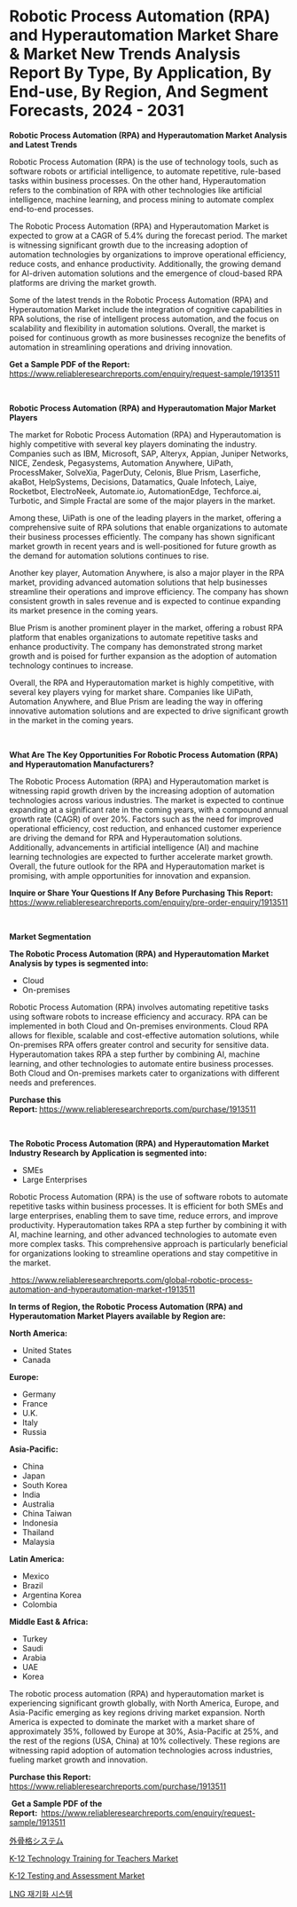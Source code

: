 <p><h1>Robotic Process Automation (RPA) and Hyperautomation Market Share & Market New Trends Analysis Report By Type, By Application, By End-use, By Region, And Segment Forecasts, 2024 - 2031</h1></p><p><strong>Robotic Process Automation (RPA) and Hyperautomation Market Analysis and Latest Trends</strong></p>
<p><p>Robotic Process Automation (RPA) is the use of technology tools, such as software robots or artificial intelligence, to automate repetitive, rule-based tasks within business processes. On the other hand, Hyperautomation refers to the combination of RPA with other technologies like artificial intelligence, machine learning, and process mining to automate complex end-to-end processes.</p><p>The Robotic Process Automation (RPA) and Hyperautomation Market is expected to grow at a CAGR of 5.4% during the forecast period. The market is witnessing significant growth due to the increasing adoption of automation technologies by organizations to improve operational efficiency, reduce costs, and enhance productivity. Additionally, the growing demand for AI-driven automation solutions and the emergence of cloud-based RPA platforms are driving the market growth.</p><p>Some of the latest trends in the Robotic Process Automation (RPA) and Hyperautomation Market include the integration of cognitive capabilities in RPA solutions, the rise of intelligent process automation, and the focus on scalability and flexibility in automation solutions. Overall, the market is poised for continuous growth as more businesses recognize the benefits of automation in streamlining operations and driving innovation.</p></p>
<p><strong>Get a Sample PDF of the Report:&nbsp;</strong> <a href="https://www.reliableresearchreports.com/enquiry/request-sample/1913511">https://www.reliableresearchreports.com/enquiry/request-sample/1913511</a></p>
<p>&nbsp;</p>
<p><strong>Robotic Process Automation (RPA) and Hyperautomation Major Market Players</strong></p>
<p><p>The market for Robotic Process Automation (RPA) and Hyperautomation is highly competitive with several key players dominating the industry. Companies such as IBM, Microsoft, SAP, Alteryx, Appian, Juniper Networks, NICE, Zendesk, Pegasystems, Automation Anywhere, UiPath, ProcessMaker, SolveXia, PagerDuty, Celonis, Blue Prism, Laserfiche, akaBot, HelpSystems, Decisions, Datamatics, Quale Infotech, Laiye, Rocketbot, ElectroNeek, Automate.io, AutomationEdge, Techforce.ai, Turbotic, and Simple Fractal are some of the major players in the market.</p><p>Among these, UiPath is one of the leading players in the market, offering a comprehensive suite of RPA solutions that enable organizations to automate their business processes efficiently. The company has shown significant market growth in recent years and is well-positioned for future growth as the demand for automation solutions continues to rise.</p><p>Another key player, Automation Anywhere, is also a major player in the RPA market, providing advanced automation solutions that help businesses streamline their operations and improve efficiency. The company has shown consistent growth in sales revenue and is expected to continue expanding its market presence in the coming years.</p><p>Blue Prism is another prominent player in the market, offering a robust RPA platform that enables organizations to automate repetitive tasks and enhance productivity. The company has demonstrated strong market growth and is poised for further expansion as the adoption of automation technology continues to increase.</p><p>Overall, the RPA and Hyperautomation market is highly competitive, with several key players vying for market share. Companies like UiPath, Automation Anywhere, and Blue Prism are leading the way in offering innovative automation solutions and are expected to drive significant growth in the market in the coming years.</p></p>
<p>&nbsp;</p>
<p><strong>What Are The Key Opportunities For Robotic Process Automation (RPA) and Hyperautomation Manufacturers?</strong></p>
<p><p>The Robotic Process Automation (RPA) and Hyperautomation market is witnessing rapid growth driven by the increasing adoption of automation technologies across various industries. The market is expected to continue expanding at a significant rate in the coming years, with a compound annual growth rate (CAGR) of over 20%. Factors such as the need for improved operational efficiency, cost reduction, and enhanced customer experience are driving the demand for RPA and Hyperautomation solutions. Additionally, advancements in artificial intelligence (AI) and machine learning technologies are expected to further accelerate market growth. Overall, the future outlook for the RPA and Hyperautomation market is promising, with ample opportunities for innovation and expansion.</p></p>
<p><strong>Inquire or Share Your Questions If Any Before Purchasing This Report:</strong> <a href="https://www.reliableresearchreports.com/enquiry/pre-order-enquiry/1913511">https://www.reliableresearchreports.com/enquiry/pre-order-enquiry/1913511</a></p>
<p>&nbsp;</p>
<p><strong>Market Segmentation</strong></p>
<p><strong>The Robotic Process Automation (RPA) and Hyperautomation Market Analysis by types is segmented into:</strong></p>
<p><ul><li>Cloud</li><li>On-premises</li></ul></p>
<p><p>Robotic Process Automation (RPA) involves automating repetitive tasks using software robots to increase efficiency and accuracy. RPA can be implemented in both Cloud and On-premises environments. Cloud RPA allows for flexible, scalable and cost-effective automation solutions, while On-premises RPA offers greater control and security for sensitive data. Hyperautomation takes RPA a step further by combining AI, machine learning, and other technologies to automate entire business processes. Both Cloud and On-premises markets cater to organizations with different needs and preferences.</p></p>
<p><strong>Purchase this Report:&nbsp;</strong><a href="https://www.reliableresearchreports.com/purchase/1913511">https://www.reliableresearchreports.com/purchase/1913511</a></p>
<p>&nbsp;</p>
<p><strong>The Robotic Process Automation (RPA) and Hyperautomation Market Industry Research by Application is segmented into:</strong></p>
<p><ul><li>SMEs</li><li>Large Enterprises</li></ul></p>
<p><p>Robotic Process Automation (RPA) is the use of software robots to automate repetitive tasks within business processes. It is efficient for both SMEs and large enterprises, enabling them to save time, reduce errors, and improve productivity. Hyperautomation takes RPA a step further by combining it with AI, machine learning, and other advanced technologies to automate even more complex tasks. This comprehensive approach is particularly beneficial for organizations looking to streamline operations and stay competitive in the market.</p></p>
<p><a href="https://www.reliableresearchreports.com/global-robotic-process-automation-and-hyperautomation-market-r1913511">&nbsp;https://www.reliableresearchreports.com/global-robotic-process-automation-and-hyperautomation-market-r1913511</a></p>
<p><strong>In terms of Region, the Robotic Process Automation (RPA) and Hyperautomation Market Players available by Region are:</strong></p>
<p>
    <p> <strong> North America: </strong>
        <ul>
            <li>United States</li>
            <li>Canada</li>
        </ul>
        </p> 
    <p> <strong> Europe: </strong>
        <ul>
            <li>Germany</li>
            <li>France</li>
            <li>U.K.</li>
            <li>Italy</li>
            <li>Russia</li>
        </ul>
        </p> 
    <p> <strong> Asia-Pacific: </strong>
        <ul>
            <li>China</li>
            <li>Japan</li>
            <li>South Korea</li>
            <li>India</li>
            <li>Australia</li>
            <li>China Taiwan</li>
            <li>Indonesia</li>
            <li>Thailand</li>
            <li>Malaysia</li>
        </ul>
        </p> 
    <p> <strong> Latin America: </strong>
        <ul>
            <li>Mexico</li>
            <li>Brazil</li>
            <li>Argentina Korea</li>
            <li>Colombia</li>
        </ul>
        </p> 
    <p> <strong> Middle East & Africa: </strong>
        <ul>
            <li>Turkey</li>
            <li>Saudi</li>
            <li>Arabia</li>
            <li>UAE</li>
            <li>Korea</li>
        </ul>
    </p>
    </p>
<p><p>The robotic process automation (RPA) and hyperautomation market is experiencing significant growth globally, with North America, Europe, and Asia-Pacific emerging as key regions driving market expansion. North America is expected to dominate the market with a market share of approximately 35%, followed by Europe at 30%, Asia-Pacific at 25%, and the rest of the regions (USA, China) at 10% collectively. These regions are witnessing rapid adoption of automation technologies across industries, fueling market growth and innovation.</p></p>
<p><strong>Purchase this Report: </strong><a href="https://www.reliableresearchreports.com/purchase/1913511">https://www.reliableresearchreports.com/purchase/1913511</a></p>
<p>&nbsp;<strong>Get a Sample PDF of the Report:&nbsp;&nbsp;</strong><a href="https://www.reliableresearchreports.com/enquiry/request-sample/1913511">https://www.reliableresearchreports.com/enquiry/request-sample/1913511</a></p>
<p><strong></strong></p>
<p><p><a href="https://github.com/lababdou/Market-Research-Report-List-3/blob/main/555024262529.md">外骨格システム</a></p><p><a href="https://github.com/ElmoRunolfsson2023/Market-Research-Report-List-1/blob/main/k-12-technology-training-for-teachers-market.md">K-12 Technology Training for Teachers Market</a></p><p><a href="https://github.com/NorbertYates/Market-Research-Report-List-5/blob/main/k-12-testing-and-assessment-market.md">K-12 Testing and Assessment Market</a></p><p><a href="https://github.com/jntpkh496620/Market-Research-Report-List-2/blob/main/558767661882.md">LNG 재기화 시스템</a></p></p>